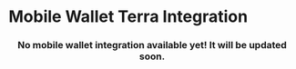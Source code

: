 # Mobile Wallet Terra Integration

<h3 align="center">
  No mobile wallet integration available yet! It will be updated soon.
</h3>